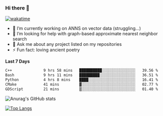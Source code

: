 ### Hi there 👋

[![wakatime](https://wakatime.com/badge/user/8906da98-c623-4aff-ac00-99cb42e09b38.svg)](https://wakatime.com/@8906da98-c623-4aff-ac00-99cb42e09b38)

- 🔭 I’m currently working on ANNS on vector data (struggling...)
- 🤔 I’m looking for help with graph-based approximate nearest neighbor search
- 💬 Ask me about any project listed on my repositories
- ⚡ Fun fact: loving ancient poetry


**Last 7 Days**
<!--START_SECTION:waka-->

```txt
C++              9 hrs 58 mins   ██████████░░░░░░░░░░░░░░░   39.56 %
Bash             9 hrs 11 mins   █████████░░░░░░░░░░░░░░░░   36.51 %
Python           4 hrs 8 mins    ████░░░░░░░░░░░░░░░░░░░░░   16.41 %
CMake            41 mins         ▓░░░░░░░░░░░░░░░░░░░░░░░░   02.77 %
GDScript         21 mins         ▒░░░░░░░░░░░░░░░░░░░░░░░░   01.40 %
```

<!--END_SECTION:waka-->

![Anurag's GitHub stats](https://github-readme-stats.vercel.app/api?username=matchyc&count_private=true&show_icons=true&theme=vue)

[![Top Langs](https://github-readme-stats.vercel.app/api/top-langs/?username=matchyc&langs_count=4&&hide=perl,raku,html,javascript,shell,roff,prolog)](https://github.com/anuraghazra/github-readme-stats)
